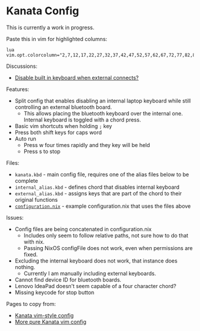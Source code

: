 # Kanata Config

This is currently a work in progress.

Paste this in vim for highlighted columns:
```
lua vim.opt.colorcolumn="2,7,12,17,22,27,32,37,42,47,52,57,62,67,72,77,82,87,92,97,102"
```

Discussions:
* [Disable built in keyboard when external connects?](https://github.com/jtroo/kanata/discussions/763)

Features:
* Split config that enables disabling an internal laptop keyboard while still controlling an external bluetooth board.
  * This allows placing the bluetooth keyboard over the internal one.  Internal keyboard is toggled with a chord press.
* Basic vim shortcuts when holding `;` key
* Press both shift keys for caps word
* Auto run
  * Press w four times rapidly and they key will be held
  * Press s to stop

Files:
* `kanata.kbd` - main config file, requires one of the alias files below to be complete
* `internal_alias.kbd` - defines chord that disables internal keyboard
* `external_alias.kbd` - assigns keys that are part of the chord to their original functions
* [`configuration.nix`](../../hosts/gonix/configuration.nix) - example configuration.nix that uses the files above

Issues:
* Config files are being concatenated in configuration.nix
  * Includes only seem to follow relative paths, not sure how to do that with nix.
  * Passing NixOS configFile does not work, even when permissions are fixed.
* Excluding the internal keyboard does not work, that instance does nothing.
  * Currently I am manually including external keyboards.
* Cannot find device ID for bluetooth boards.
* Lenovo IdeaPad doesn't seem capable of a four character chord?
* Missing keycode for stop button

Pages to copy from:
* [Kanata vim-style config](https://github.com/Sairyss/.dotfiles/tree/master/.config/kanata)
* [More pure Kanata vim config](https://github.com/jtroo/kanata/discussions/1482)
